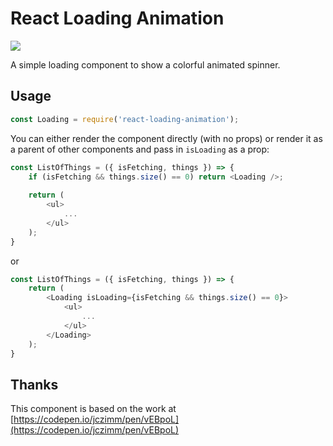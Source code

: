 # React Loading Animation

![](https://codeship.com/projects/1d909030-61f0-0134-dd2d-36e4b4e4e227/status?branch=master)

A simple loading component to show a colorful animated spinner.


## Usage

```javascript
const Loading = require('react-loading-animation');
```

You can either render the component directly (with no props) or render it as a parent
of other components and pass in `isLoading` as a prop:

```javascript
const ListOfThings = ({ isFetching, things }) => {
    if (isFetching && things.size() == 0) return <Loading />;
    
    return (
        <ul>
            ...
        </ul>
    );
}
```

or

```javascript
const ListOfThings = ({ isFetching, things }) => {
    return (
        <Loading isLoading={isFetching && things.size() == 0}>
            <ul>
                ...
            </ul>
        </Loading>
    );
}
```


## Thanks

This component is based on the work at [https://codepen.io/jczimm/pen/vEBpoL](https://codepen.io/jczimm/pen/vEBpoL)